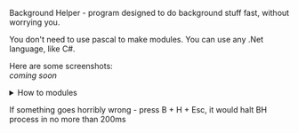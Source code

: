 
Background Helper - program designed to do background stuff fast, without worrying you.

You don't need to use pascal to make modules. You can use any .Net language, like C#.

Here are some screenshots:\
*coming soon*

<details>
<summary>
How to modules
</summary>

BHModules are different paths of BH that can do stuff.\
From programming perspective - they are managed classes in .Net .dll file.

To create BHModule - you need to create folder in "Modules" folder.\
And in it - create .dll in any .Net language (like C#, i am, personally, using PascalABC.Net)

All classes derived from BHModule (it's in `BHModuleData.dll`),\
that have constructor without parameters - would turn into BHModules.

You can have multiple .dll's in 1 folder\
and multiple modules in 1 .dll,\
but it's not advised.

Any BHModule MUST override:

- method StartUp - executed every time module turn's on
- method ShutDown - executed every time module turn's off
- property Name - unique name

---
</details>

If something goes horribly wrong - press B + H + Esc, it would halt BH process in no more than 200ms
